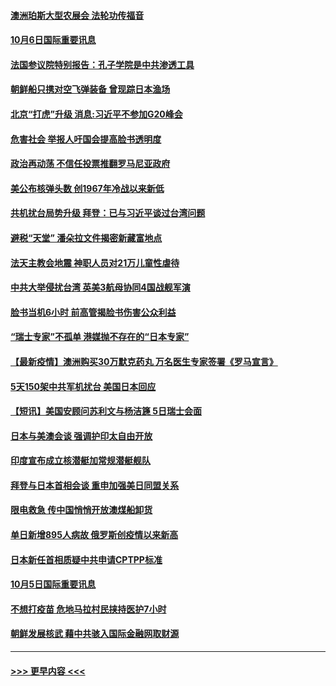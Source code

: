 #### [澳洲珀斯大型农展会 法轮功传福音](../pages/prog202/a103235599.md?t=10062250) 
#### [10月6日国际重要讯息](../pages/prog202/a103235662.md?t=10062250) 
#### [法国参议院特别报告：孔子学院是中共渗透工具](../pages/prog202/a103235457.md?t=10062250) 
#### [朝鲜船只携对空飞弹装备 曾现踪日本渔场](../pages/prog202/a103235433.md?t=10062250) 
#### [北京“打虎”升级 消息:习近平不参加G20峰会](../pages/prog202/a103235432.md?t=10062250) 
#### [危害社会 举报人吁国会提高脸书透明度](../pages/prog202/a103234971.md?t=10062250) 
#### [政治再动荡 不信任投票推翻罗马尼亚政府](../pages/prog202/a103235293.md?t=10062250) 
#### [美公布核弹头数 创1967年冷战以来新低](../pages/prog202/a103235258.md?t=10062250) 
#### [共机扰台局势升级 拜登：已与习近平谈过台湾问题](../pages/prog202/a103235183.md?t=10062250) 
#### [避税“天堂” 潘朵拉文件揭密新藏富地点](../pages/prog202/a103235060.md?t=10062250) 
#### [法天主教会地震 神职人员对21万儿童性虐待](../pages/prog202/a103235006.md?t=10062250) 
#### [中共大举侵扰台湾 英美3航母协同4国战舰军演](../pages/prog202/a103234920.md?t=10062250) 
#### [脸书当机6小时 前高管揭脸书伤害公众利益](../pages/prog202/a103234944.md?t=10062250) 
#### [“瑞士专家”不孤单 港媒抛不存在的“日本专家”](../pages/prog202/a103234738.md?t=10062250) 
#### [【最新疫情】澳洲购买30万默克药丸 万名医生专家签署《罗马宣言》](../pages/prog202/a103234824.md?t=10062250) 
#### [5天150架中共军机扰台 美国日本回应](../pages/prog202/a103234811.md?t=10062250) 
#### [【短讯】美国安顾问苏利文与杨洁篪 5日瑞士会面](../pages/prog202/a103234736.md?t=10062250) 
#### [日本与美澳会谈 强调护印太自由开放](../pages/prog202/a103234712.md?t=10062250) 
#### [印度宣布成立核潜艇加常规潜艇舰队](../pages/prog202/a103234625.md?t=10062250) 
#### [拜登与日本首相会谈 重申加强美日同盟关系](../pages/prog202/a103234617.md?t=10062250) 
#### [限电救急 传中国悄悄开放澳煤船卸货](../pages/prog202/a103234623.md?t=10062250) 
#### [单日新增895人病故 俄罗斯创疫情以来新高](../pages/prog202/a103234612.md?t=10062250) 
#### [日本新任首相质疑中共申请CPTPP标准](../pages/prog202/a103234516.md?t=10062250) 
#### [10月5日国际重要讯息](../pages/prog202/a103234508.md?t=10062250) 
#### [不想打疫苗 危地马拉村民挟持医护7小时](../pages/prog202/a103234467.md?t=10062250) 
#### [朝鲜发展核武 藉中共骇入国际金融网取财源](../pages/prog202/a103234276.md?t=10062250) 

----
#### [ >>> 更早内容 <<< ](../indexes/prog202-earlier.md)
